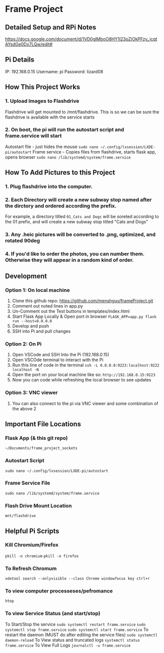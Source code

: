 # Frame Project

## Detailed Setup and RPi Notes
https://docs.google.com/document/d/1VD0glMboO8HY1I23oZjOkPFzy_jcqtAYsdGe0Dx7LQw/edit#

## Pi Details
IP: 192.168.0.15
Username: pi
Password: lizard08

## How This Project Works
### 1. Upload Images to Flashdrive
Flashdrive will get mounted to /mnt/flashdrive. This is so we can be sure the flashdrive is available with the service starts
### 2. On boot, the pi will run the autostart script and frame.service will start
Autostart file - just hides the mouse
`sudo nano ~/.config/lxsession/LXDE-pi/autostart`
Frame service - Copies files from flashdrive, starts flask app, opens browser
`sudo nano /lib/systemd/system/frame.service`

## How To Add Pictures to this Project
### 1. Plug flashdrive into the computer.
### 2. Each Directory will create a new subway stop named after the dirctory and ordered according the prefix.
For example, a directory titled `01_Cats and Dogs` will be soreted according to the 01 prefix, and will create a new subway stop titled "Cats and Dogs"
### 3. Any .heic pictures will be converted to .png, optimized, and rotated 90deg
### 4. If you'd like to order the photos, you can number them. Otherwise they will appear in a random kind of order.


## Development
### Option 1: On local machine
1. Clone this github repo: https://github.com/menshguy/frameProject.git
2. Comment out noted lines in app.py
3. Un-Comment out the Test buttons in templates/index.html
4. Start Flask App Locally & Open port in browser
`FLASK_APP=app.py flask run --host=0.0.0.0`
5. Develop and push
5. SSH into Pi and pull changes
### Option 2: On Pi
1. Open VSCode and SSH Into the Pi (192.168.0.15)
2. Open VSCOde terminal to interact with the Pi
3. Run this line of code in the terminal
`ssh -L 0.0.0.0:9223:localhost:9222 localhost -N`
4. Open the port on your local machine like so:
`http://192.168.0.15:9223`
5. Now you can code while refreshing the local browser to see updates
### Option 3: VNC viewer
1. You can also connect to the pi via VNC viewer and some combination of the above 2


## Important File Locations
### Flask App (& this git repo)
`~/Documents/frame_project_sockets`
### Autostart Script
`sudo nano ~/.config/lxsession/LXDE-pi/autostart`
### Frame Service File
`sudo nano /lib/systemd/system/frame.service`
### Flash Drive Mount Location
`mnt/flashdrive`


## Helpful Pi Scripts
### Kill Chromium/Firefox
`pkill -o chromium`
`pkill -o firefox`

### To Refresh Chromum
`xdotool search --onlyvisible --class Chrome windowfocus key ctrl+r`

### To view computer processeses/pefromance
`htop`

### To view Service Status (and start/stop)
To Start/Stop the service
`sudo systemctl restart frame.service`
`sudo systemctl stop frame.service`
`sudo systemctl start frame.service`
To restart the daemon (MUST do after editing the service files)
`sudo systemctl daemon-reload`
To View status and truncated logs
`systemctl status frame.service`
To View Full Logs
`journalctl -u frame.service`